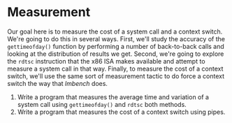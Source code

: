 # Measurement
Our goal here is to measure the cost of a system call and a context switch.
We're going to do this in several ways.  First, we'll study the accuracy of the
`gettimeofday()` function by performing a number of back-to-back calls and
looking at the distribution of results we get. Second, we're going to explore
the `rdtsc` instruction that the x86 ISA makes available and attempt to measure
a system call in that way. Finally, to measure the cost of a context switch,
we'll use the same sort of measurement tactic to do force a context switch the
way that *lmbench* does.

1. Write a program that measures the average time and variation of a system call
   using `gettimeofday()` and `rdtsc` both methods.
2. Write a program that measures the cost of a context switch using pipes.

